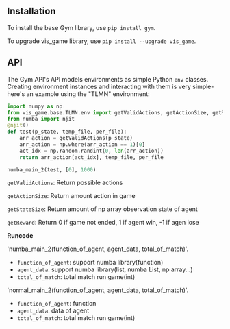 ## Installation

To install the base Gym library, use `pip install gym`.

To upgrade vis_game library, use `pip install --upgrade vis_game`.

## API

The Gym API's API models environments as simple Python `env` classes. Creating environment instances and interacting with them is very simple- here's an example using the "TLMN" environment:

```python
import numpy as np
from vis_game.base.TLMN.env import getValidActions, getActionSize, getReward, getStateSize, numba_main_2, normal_main_2, normal_main
from numba import njit
@njit()
def test(p_state, temp_file, per_file):
    arr_action = getValidActions(p_state)
    arr_action = np.where(arr_action == 1)[0]
    act_idx = np.random.randint(0, len(arr_action))
    return arr_action[act_idx], temp_file, per_file

numba_main_2(test, [0], 1000)
```

`getValidActions`: Return possible actions

`getActionSize`: Return amount action in game

`getStateSize`: Return amount of np array observation state of agent

`getReward`: Return 0 if game not ended, 1 if agent win, -1 if agen lose

**Runcode**

'numba_main_2(function_of_agent, agent_data, total_of_match)'.
  - `function_of_agent`: support numba library(function)
  - `agent_data`: support numba library(list, numba List, np array...)
  - `total_of_match`: total match run game(int)

'normal_main_2(function_of_agent, agent_data, total_of_match)'.
  - `function_of_agent`: function
  - `agent_data`: data of agent
  - `total_of_match`: total match run game(int)
